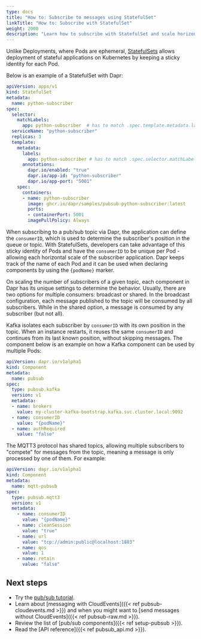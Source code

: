 ```yaml
---
type: docs
title: "How to: Subscribe to messages using StatefulSet"
linkTitle: "How to: Subscribe with StatefulSet"
weight: 2000
description: "Learn how to subscribe with StatefulSet and scale horizontally with consistent consumer IDs"
---
```


Unlike Deployments, where Pods are ephemeral, [StatefulSets](https://kubernetes.io/docs/concepts/workloads/controllers/statefulset/) allows deployment of stateful applications on Kubernetes by keeping a sticky identity for each Pod.

Below is an example of a StatefulSet with Dapr:
```yaml
apiVersion: apps/v1
kind: StatefulSet
metadata:
  name: python-subscriber
spec:
  selector:
    matchLabels:
      app: python-subscriber  # has to match .spec.template.metadata.labels
  serviceName: "python-subscriber"
  replicas: 3
  template:
    metadata:
      labels:
        app: python-subscriber # has to match .spec.selector.matchLabels
      annotations:
        dapr.io/enabled: "true"
        dapr.io/app-id: "python-subscriber"
        dapr.io/app-port: "5001"
    spec:
      containers:
      - name: python-subscriber
        image: ghcr.io/dapr/samples/pubsub-python-subscriber:latest
        ports:
        - containerPort: 5001
        imagePullPolicy: Always
```

When subscribing to a pub/sub topic via Dapr, the application can define the `consumerID`, which is used to determine the subscriber's position in the queue or topic. With StatefulSets, developers can take advantage of this sticky identity of Pods and have the `consumerID` to be unique per Pod - allowing each horizontal scale of the subscriber application. Dapr keeps track of the name of each Pod and it can be used when declaring components by using the `{podName}` marker.

On scaling the number of subscribers of a given topic, each component in Dapr has its unique settings to determine the behavior. Usually, there are two options for multiple consumers: broadcast or shared. In the broadcast configuration, each message published to the topic will be consumed by all subscribers. While in the shared option, a message is consumed by any subscriber (but not all).

Kafka isolates each subscriber by `consumerID` with its own position in the topic. When an instance restarts, it reuses the same `consumerID` and continues from its last known position, without skipping messages. The component below is an example on how a Kafka component can be used by multiple Pods:

```yaml
apiVersion: dapr.io/v1alpha1
kind: Component
metadata:
  name: pubsub
spec:
  type: pubsub.kafka
  version: v1
  metadata:
  - name: brokers
    value: my-cluster-kafka-bootstrap.kafka.svc.cluster.local:9092
  - name: consumerID
    value: "{podName}"
  - name: authRequired
    value: "false"
```

The MQTT3 protocol has shared topics, allowing multiple subscribers to "compete" for messages from the topic, meaning a message is only processed by one of them. For example:

```yaml
apiVersion: dapr.io/v1alpha1
kind: Component
metadata:
  name: mqtt-pubsub
spec:
  type: pubsub.mqtt3
  version: v1
  metadata:
    - name: consumerID
      value: "{podName}"
    - name: cleanSession
      value: "true"
    - name: url
      value: "tcp://admin:public@localhost:1883"
    - name: qos
      value: 1
    - name: retain
      value: "false"
```

## Next steps

- Try the [pub/sub tutorial](https://github.com/dapr/quickstarts/tree/master/tutorials/pub-sub).
- Learn about [messaging with CloudEvents]({{< ref pubsub-cloudevents.md >}}) and when you might want to [send messages without CloudEvents]({{< ref pubsub-raw.md >}}).
- Review the list of [pub/sub components]({{< ref setup-pubsub >}}).
- Read the [API reference]({{< ref pubsub_api.md >}}).
